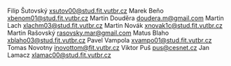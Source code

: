 Filip Šutovský  xsutov00@stud.fit.vutbr.cz
Marek Beňo  xbenom01@stud.fit.vutbr.cz
Martin Douděra  doudera.m@gmail.com
Martin Lach xlachm03@stud.fit.vutbr.cz 
Martin Novák  xnovak1c@stud.fit.vutbr.cz
Martin Rašovský rasovsky.mar@gmail.com
Matus Blaho xblaho03@stud.fit.vutbr.cz
Pavel Vampola xvampo01@stud.fit.vutbr.cz
Tomas Novotny inovottom@fit.vutbr.cz
Viktor Puš  pus@cesnet.cz
Jan Lamacz  xlamac00@stud.fit.vutbr.cz
